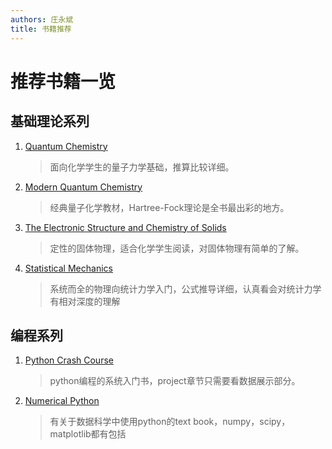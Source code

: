 ```yaml
---
authors: 庄永斌
title: 书籍推荐
---
```


# 推荐书籍一览

## 基础理论系列

1. [Quantum Chemistry](https://book.douban.com/subject/20062049/)

   > 面向化学学生的量子力学基础，推算比较详细。

2. [Modern Quantum Chemistry](https://book.douban.com/subject/1440838/)

   > 经典量子化学教材，Hartree-Fock理论是全书最出彩的地方。

3. [The Electronic Structure and Chemistry of Solids](https://book.douban.com/subject/11752716/)

   > 定性的固体物理，适合化学学生阅读，对固体物理有简单的了解。

4. [Statistical Mechanics](https://book.douban.com/subject/4669257/)

   > 系统而全的物理向统计力学入门，公式推导详细，认真看会对统计力学有相对深度的理解

## 编程系列

1. [Python Crash Course](https://book.douban.com/subject/26284937/)

   > python编程的系统入门书，project章节只需要看数据展示部分。
   
2. [Numerical Python](https://book.douban.com/subject/33088627/)

   > 有关于数据科学中使用python的text book，numpy，scipy，matplotlib都有包括
